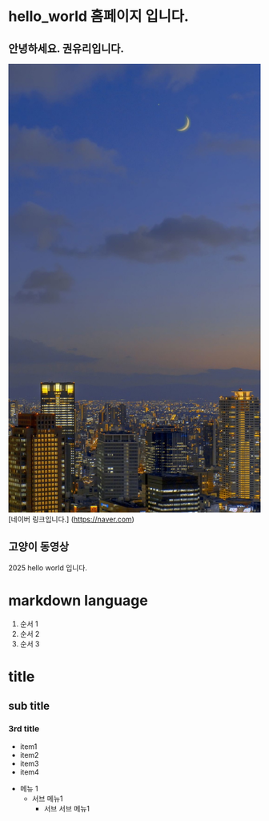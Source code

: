 # hello_world 홈페이지 입니다.
## 안녕하세요. 권유리입니다.
<img src="CAT.jfif"/> <br>
[네이버 링크입니다.] (https://naver.com)<br>

## 고양이 동영상


2025 hello world 입니다.


# markdown language
1. 순서 1
2. 순서 2
3. 순서 3
   
# title
## sub title
### 3rd title

 - item1
 - item2
 - item3
 - item4

* 메뉴 1
  + 서브 메뉴1
    - 서브 서브 메뉴1
